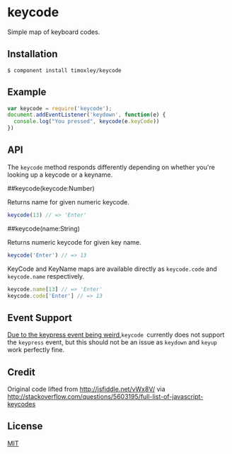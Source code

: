 # keycode

  Simple map of keyboard codes.

## Installation

```
$ component install timoxley/keycode
```

## Example

```js
var keycode = require('keycode');
document.addEventListener('keydown', function(e) {
  console.log("You pressed", keycode(e.keyCode))
})
```

## API

The `keycode` method responds differently depending on whether you're
looking up a keycode or a keyname.

##keycode(keycode:Number)

Returns name for given numeric keycode.

```js
keycode(13) // => 'Enter'
```

##keycode(name:String)

Returns numeric keycode for given key name.

```js
keycode('Enter') // => 13
```

KeyCode and KeyName maps are available directly as `keycode.code` and `keycode.name` respectively.

```js
keycode.name[13] // => 'Enter'
keycode.code['Enter'] // => 13
```
## Event Support

[Due to the keypress event being weird](https://github.com/timoxley/keycode/wiki/wtf%3F-keydown-vs-keypress),`keycode `currently does not support the `keypress` event, but this should not be an issue as `keydown` and `keyup` work perfectly fine.

## Credit

Original code lifted from http://jsfiddle.net/vWx8V/ via http://stackoverflow.com/questions/5603195/full-list-of-javascript-keycodes

## License

[MIT](http://opensource.org/licenses/mit-license.php)

